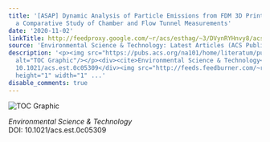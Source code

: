 ```yaml
---
title: '[ASAP] Dynamic Analysis of Particle Emissions from FDM 3D Printers through
  a Comparative Study of Chamber and Flow Tunnel Measurements'
date: '2020-11-02'
linkTitle: http://feedproxy.google.com/~r/acs/esthag/~3/DVynRYHnvy8/acs.est.0c05309
source: 'Environmental Science & Technology: Latest Articles (ACS Publications)'
description: '<p><img src="https://pubs.acs.org/na101/home/literatum/publisher/achs/journals/content/esthag/0/esthag.ahead-of-print/acs.est.0c05309/20201102/images/medium/es0c05309_0009.gif"
  alt="TOC Graphic"/></p><div><cite>Environmental Science & Technology</cite></div><div>DOI:
  10.1021/acs.est.0c05309</div><img src="http://feeds.feedburner.com/~r/acs/esthag/~4/DVynRYHnvy8"
  height="1" width="1" ...'
disable_comments: true
---
```

<p><img src="https://pubs.acs.org/na101/home/literatum/publisher/achs/journals/content/esthag/0/esthag.ahead-of-print/acs.est.0c05309/20201102/images/medium/es0c05309_0009.gif" alt="TOC Graphic"/></p><div><cite>Environmental Science & Technology</cite></div><div>DOI: 10.1021/acs.est.0c05309</div><img src="http://feeds.feedburner.com/~r/acs/esthag/~4/DVynRYHnvy8" height="1" width="1" ...